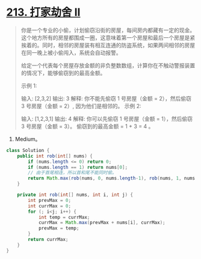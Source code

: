 # [213. 打家劫舍 II](https://leetcode-cn.com/problems/house-robber-ii/)

> 你是一个专业的小偷，计划偷窃沿街的房屋，每间房内都藏有一定的现金。这个地方所有的房屋都围成一圈，这意味着第一个房屋和最后一个房屋是紧挨着的。同时，相邻的房屋装有相互连通的防盗系统，如果两间相邻的房屋在同一晚上被小偷闯入，系统会自动报警。
>
> 给定一个代表每个房屋存放金额的非负整数数组，计算你在不触动警报装置的情况下，能够偷窃到的最高金额。
>
> 示例 1:
>
> 输入: [2,3,2]
> 输出: 3
> 解释: 你不能先偷窃 1 号房屋（金额 = 2），然后偷窃 3 号房屋（金额 = 2）, 因为他们是相邻的。
> 示例 2:
>
> 输入: [1,2,3,1]
> 输出: 4
> 解释: 你可以先偷窃 1 号房屋（金额 = 1），然后偷窃 3 号房屋（金额 = 3）。
>      偷窃到的最高金额 = 1 + 3 = 4 。
>

1. Medium。

```java
class Solution {
    public int rob(int[] nums) {
        if (nums.length <= 0) return 0;
        if (nums.length == 1) return nums[0];
        // 由于首尾相连，所以首和尾不能同时偷。
        return Math.max(rob(nums, 0, nums.length-1), rob(nums, 1, nums.length));
    }

    private int rob(int[] nums, int i, int j) {
        int prevMax = 0;
        int currMax = 0;
        for (; i<j; i++) {
            int temp = currMax;
            currMax = Math.max(prevMax + nums[i], currMax);
            prevMax = temp;
        }
        return currMax;
    }
}
```

